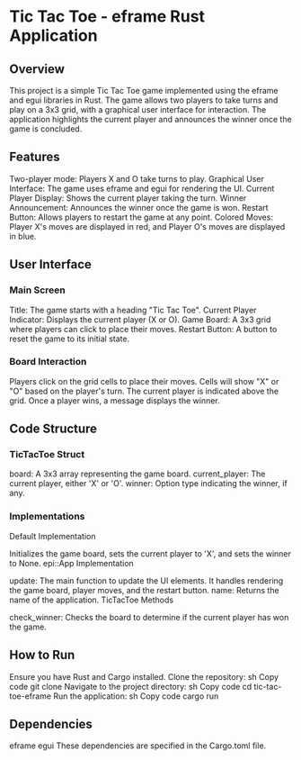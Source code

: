 # Tic Tac Toe - eframe Rust Application

## Overview

This project is a simple Tic Tac Toe game implemented using the eframe and egui libraries in Rust. The game allows two players to take turns and play on a 3x3 grid, with a graphical user interface for interaction. The application highlights the current player and announces the winner once the game is concluded.

## Features

Two-player mode: Players X and O take turns to play.
Graphical User Interface: The game uses eframe and egui for rendering the UI.
Current Player Display: Shows the current player taking the turn.
Winner Announcement: Announces the winner once the game is won.
Restart Button: Allows players to restart the game at any point.
Colored Moves: Player X's moves are displayed in red, and Player O's moves are displayed in blue.

## User Interface

### Main Screen
Title: The game starts with a heading "Tic Tac Toe".
Current Player Indicator: Displays the current player (X or O).
Game Board: A 3x3 grid where players can click to place their moves.
Restart Button: A button to reset the game to its initial state.

### Board Interaction
Players click on the grid cells to place their moves.
Cells will show "X" or "O" based on the player's turn.
The current player is indicated above the grid.
Once a player wins, a message displays the winner.

## Code Structure

### TicTacToe Struct
board: A 3x3 array representing the game board.
current_player: The current player, either 'X' or 'O'.
winner: Option type indicating the winner, if any.

### Implementations
Default Implementation

Initializes the game board, sets the current player to 'X', and sets the winner to None.
epi::App Implementation

update: The main function to update the UI elements. It handles rendering the game board, player moves, and the restart button.
name: Returns the name of the application.
TicTacToe Methods

check_winner: Checks the board to determine if the current player has won the game.

## How to Run

Ensure you have Rust and Cargo installed.
Clone the repository:
sh
Copy code
git clone <repository-url>
Navigate to the project directory:
sh
Copy code
cd tic-tac-toe-eframe
Run the application:
sh
Copy code
cargo run

## Dependencies

eframe
egui
These dependencies are specified in the Cargo.toml file.